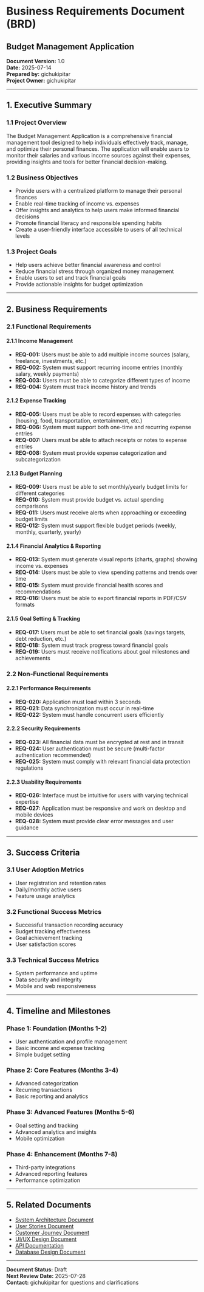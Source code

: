 # Business Requirements Document (BRD)
## Budget Management Application

**Document Version:** 1.0  
**Date:** 2025-07-14  
**Prepared by:** gichukipitar  
**Project Owner:** gichukipitar

---

## 1. Executive Summary

### 1.1 Project Overview
The Budget Management Application is a comprehensive financial management tool designed to help individuals effectively track, manage, and optimize their personal finances. The application will enable users to monitor their salaries and various income sources against their expenses, providing insights and tools for better financial decision-making.

### 1.2 Business Objectives
- Provide users with a centralized platform to manage their personal finances
- Enable real-time tracking of income vs. expenses
- Offer insights and analytics to help users make informed financial decisions
- Promote financial literacy and responsible spending habits
- Create a user-friendly interface accessible to users of all technical levels

### 1.3 Project Goals
- Help users achieve better financial awareness and control
- Reduce financial stress through organized money management
- Enable users to set and track financial goals
- Provide actionable insights for budget optimization

---

## 2. Business Requirements

### 2.1 Functional Requirements

#### 2.1.1 Income Management
- **REQ-001:** Users must be able to add multiple income sources (salary, freelance, investments, etc.)
- **REQ-002:** System must support recurring income entries (monthly salary, weekly payments)
- **REQ-003:** Users must be able to categorize different types of income
- **REQ-004:** System must track income history and trends

#### 2.1.2 Expense Tracking
- **REQ-005:** Users must be able to record expenses with categories (housing, food, transportation, entertainment, etc.)
- **REQ-006:** System must support both one-time and recurring expense entries
- **REQ-007:** Users must be able to attach receipts or notes to expense entries
- **REQ-008:** System must provide expense categorization and subcategorization

#### 2.1.3 Budget Planning
- **REQ-009:** Users must be able to set monthly/yearly budget limits for different categories
- **REQ-010:** System must provide budget vs. actual spending comparisons
- **REQ-011:** Users must receive alerts when approaching or exceeding budget limits
- **REQ-012:** System must support flexible budget periods (weekly, monthly, quarterly, yearly)

#### 2.1.4 Financial Analytics & Reporting
- **REQ-013:** System must generate visual reports (charts, graphs) showing income vs. expenses
- **REQ-014:** Users must be able to view spending patterns and trends over time
- **REQ-015:** System must provide financial health scores and recommendations
- **REQ-016:** Users must be able to export financial reports in PDF/CSV formats

#### 2.1.5 Goal Setting & Tracking
- **REQ-017:** Users must be able to set financial goals (savings targets, debt reduction, etc.)
- **REQ-018:** System must track progress toward financial goals
- **REQ-019:** Users must receive notifications about goal milestones and achievements

### 2.2 Non-Functional Requirements

#### 2.2.1 Performance Requirements
- **REQ-020:** Application must load within 3 seconds
- **REQ-021:** Data synchronization must occur in real-time
- **REQ-022:** System must handle concurrent users efficiently

#### 2.2.2 Security Requirements
- **REQ-023:** All financial data must be encrypted at rest and in transit
- **REQ-024:** User authentication must be secure (multi-factor authentication recommended)
- **REQ-025:** System must comply with relevant financial data protection regulations

#### 2.2.3 Usability Requirements
- **REQ-026:** Interface must be intuitive for users with varying technical expertise
- **REQ-027:** Application must be responsive and work on desktop and mobile devices
- **REQ-028:** System must provide clear error messages and user guidance

---

## 3. Success Criteria

### 3.1 User Adoption Metrics
- User registration and retention rates
- Daily/monthly active users
- Feature usage analytics

### 3.2 Functional Success Metrics
- Successful transaction recording accuracy
- Budget tracking effectiveness
- Goal achievement tracking
- User satisfaction scores

### 3.3 Technical Success Metrics
- System performance and uptime
- Data security and integrity
- Mobile and web responsiveness

---

## 4. Timeline and Milestones

### Phase 1: Foundation (Months 1-2)
- User authentication and profile management
- Basic income and expense tracking
- Simple budget setting

### Phase 2: Core Features (Months 3-4)
- Advanced categorization
- Recurring transactions
- Basic reporting and analytics

### Phase 3: Advanced Features (Months 5-6)
- Goal setting and tracking
- Advanced analytics and insights
- Mobile optimization

### Phase 4: Enhancement (Months 7-8)
- Third-party integrations
- Advanced reporting features
- Performance optimization

---

## 5. Related Documents

- [System Architecture Document](./docs/System-Architecture.md)
- [User Stories Document](./docs/User-Stories.md)
- [Customer Journey Document](./docs/Customer-Journey.md)
- [UI/UX Design Document](./docs/UI-UX-Design.md)
- [API Documentation](./docs/API-Documentation.md)
- [Database Design Document](./docs/Database-Design.md)

---

**Document Status:** Draft  
**Next Review Date:** 2025-07-28  
**Contact:** gichukipitar for questions and clarifications
